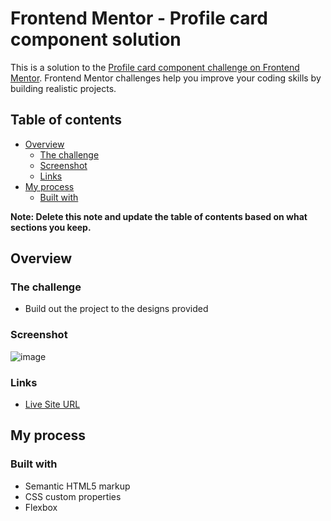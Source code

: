 # Frontend Mentor - Profile card component solution

This is a solution to the [Profile card component challenge on Frontend Mentor](https://www.frontendmentor.io/challenges/profile-card-component-cfArpWshJ). Frontend Mentor challenges help you improve your coding skills by building realistic projects. 

## Table of contents

- [Overview](#overview)
  - [The challenge](#the-challenge)
  - [Screenshot](#screenshot)
  - [Links](#links)
- [My process](#my-process)
  - [Built with](#built-with)

**Note: Delete this note and update the table of contents based on what sections you keep.**

## Overview

### The challenge

- Build out the project to the designs provided

### Screenshot

![image](https://user-images.githubusercontent.com/71193719/120881566-671c0800-c5a8-11eb-86a2-e50dc2d10c1f.png)

### Links

- [Live Site URL](https://mariagabs.github.io/profile-card/)

## My process

### Built with

- Semantic HTML5 markup
- CSS custom properties
- Flexbox
